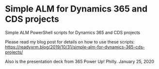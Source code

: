 # Simple ALM for Dynamics 365 and CDS projects
Simple ALM PowerShell scripts for Dynamics 365 and CDS projects

Please read my blog post for details on how to use these scripts:
https://readyxrm.blog/2019/10/31/simple-alm-for-dynamics-365-cds-projects/

Also is the presentation deck from 365 Power Up! Philly. January 25, 2020
